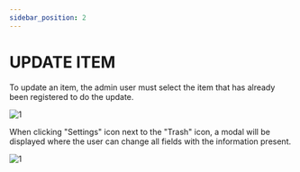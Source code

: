 ```yaml
---
sidebar_position: 2
---
```


# UPDATE ITEM

To update an item, the admin user must select the item that has already been registered to do the update.

![1](/imagens/criaritem.png)

When clicking "Settings" icon next to the "Trash" icon, a modal will be displayed where the user can change all fields with the information present.

![1](/imagens/atualizaritem.png)
